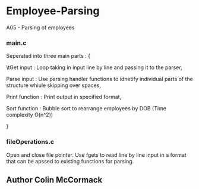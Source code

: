 # Employee-Parsing

A05 - Parsing of employees

### main.c

Seperated into three main parts : {
  
  \tGet input : Loop taking in input line by line and passing it to the parser,
  
  Parse input : Use parsing handler functions to idnetify individual parts of the structure whiule skipping over spaces,
  
  Print function : Print output in specified format,
  
  Sort function : Bubble sort to rearrange employees by DOB (Time complexity O(n^2))
  
} 

### fileOperations.c

Open and close file pointer.
Use fgets to read line by line input in a format that can be apssed to existing functions for parsing.

## Author Colin McCormack
